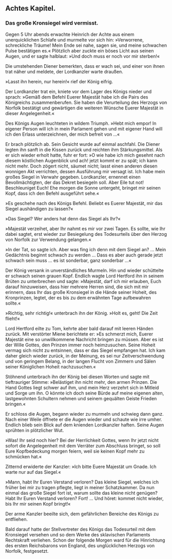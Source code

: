 
<h2>Achtes Kapitel.</h2>

<h3>Das große Kronsiegel wird vermisst.</h3>

Gegen 5 Uhr abends erwachte Heinrich der Achte aus einem unerquicklichen
Schlafe und murmelte vor sich hin: »Verworrene, schreckliche
Träume! Mein Ende sei nahe, sagen sie, und meine schwachen
Pulse bestätigen es.« Plötzlich aber zuckte ein böses Licht aus seinen
Augen, und er sagte halblaut: »Und doch muss er noch vor mir
sterben!«

Die umstehenden Diener bemerkten, dass er wach sei, und einer
von ihnen trat näher und meldete, der Lordkanzler warte draußen.

»Lasst ihn herein, nur herein!« rief der König eifrig.

Der Lordkanzler trat ein, kniete vor dem Lager des Königs nieder
und sprach: »Gemäß dem Befehl Euerer Majestät habe ich die Pairs
des Königreichs zusammenberufen. Sie haben die Verurteilung
des Herzogs von Norfolk bestätigt und gewärtigen die weiteren
Wünsche Euerer Majestät in dieser Angelegenheit.«

Des Königs Augen leuchteten in wildem Triumph. »Hebt mich
empor! In eigener Person will ich in mein Parlament gehen und
mit eigener Hand will ich den Erlass unterzeichnen, der mich befreit
von ...«

Er brach plötzlich ab. Sein Gesicht wurde auf einmal aschfahl.
Die Diener legten ihn sanft in die Kissen zurück und reichten ihm 
Stärkungsmittel. Als er sich wieder erholt hatte, fuhr er fort: »O
wie habe ich mich gesehnt nach diesem köstlichen Augenblick und ach!
jetzt kommt er zu spät; ich kann nicht mehr. Doch zögert nicht, säumet
nicht; lasst einen anderen diesen wonnigen Akt verrichten, dessen
Ausführung mir versagt ist. Ich habe mein großes Siegel in Verwahr
gegeben. Lordkanzler, ernennet einen Bevollmächtigten, der
das Dekret besiegeln soll. Aber Eile tut not! Beschleuniget Euch!
Ehe morgen die Sonne untergeht, bringet mir seinen Kopf, dass ich
den Befehl ausgeführt sehe.«

»Es geschehe nach des Königs Befehl. Beliebt es Euerer Majestät,
mir das Siegel aushändigen zu lassen?«

»Das Siegel? Wer anders hat denn das Siegel als Ihr?«

»Majestät verzeihet, aber Ihr nahmt es mir vor zwei Tagen.
Es sollte, wie Ihr dabei sagtet, erst wieder zur Besiegelung des
Todesurteils über den Herzog von Norfolk zur Verwendung gelangen.«

»In der Tat, so sagte ich. Aber was fing ich denn mit dem Siegel
an? ... Mein Gedächtnis beginnt schwach zu werden ... Dass es
aber auch gerade jetzt schwach sein muss ... es ist sonderbar, ganz
sonderbar ...«

Der König versank in unverständliches Murmeln. Hin und wieder
schüttelte er schwach seinen grauen Kopf. Endlich wagte Lord Hertford
ihn in seinem Brüten zu unterbrechen und sagte: »Majestät,
darf ich mir erlauben, Euch darauf hinzuweisen, dass hier mehrere
Herren sind, die sich mit mir erinnern, dass Ihr das große Kronsiegel
in die Hände seiner Hoheit, des Kronprinzen, legtet, der es bis zu
dem erwähnten Tage aufbewahren sollte.«

»Richtig, sehr richtig!« unterbrach ihn der König. »Holt es, geht!
Die Zeit flieht!«

Lord Hertford eilte zu Tom, kehrte aber bald darauf mit leeren
Händen zurück. Mit verstörter Miene berichtete er: »Es schmerzt
mich, Euerer Majestät eine so unwillkommene Nachricht bringen zu
müssen. Aber es ist der Wille Gottes, den Prinzen immer noch
heimzusuchen. Seine Hoheit vermag sich nicht zu entsinnen, dass er
das Siegel empfangen hat. Ich kam daher gleich wieder zurück, in
der Meinung, es sei nur Zeitverschwendung und von geringem Belang,
in der langen Flucht von Zimmern und Sälen seiner Königlichen
Hoheit nachzusuchen.«

Stöhnend unterbrach ihn der König bei diesen Worten und sagte
mit tieftrauriger Stimme: »Belästiget ihn nicht mehr, den armen 
Prinzen. Die Hand Gottes liegt schwer auf ihm, und mein Herz
verzehrt sich in Mitleid und Sorge um ihn. O könnte ich doch seine
Bürde auf meine eigenen alten, lastgewohnten Schultern nehmen
und seinem gequälten Geiste Frieden bringen.«

Er schloss die Augen, begann wieder zu murmeln und schwieg
dann ganz. Nach einer Weile öffnete er die Augen wieder und
schaute wie irre umher. Endlich blieb sein Blick auf dem knienden
Lordkanzler haften. Seine Augen sprühten in plötzlicher Wut.

»Was! Ihr seid noch hier? Bei der Herrlichkeit Gottes, wenn
Ihr jetzt nicht sofort die Angelegenheit mit dem Verräter zum Abschluss
bringet, so soll Eure Kopfbedeckung morgen feiern, weil sie
keinen Kopf mehr zu schmücken hat.«

Zitternd erwiderte der Kanzler: »Ich bitte Euere Majestät um
Gnade. Ich warte nur auf das Siegel.«

»Mann, habt Ihr Euren Verstand verloren? Das kleine Siegel,
welches ich früher bei mir zu tragen pflegte, liegt in meiner Schatzkammer.
Da nun einmal das große Siegel fort ist, warum sollte das
kleine nicht genügen? Habt Ihr Euren Verstand verloren? Fort! ...
Und höret: kommet nicht wieder, bis Ihr mir seinen Kopf bringt!«

Der arme Kanzler beeilte sich, dem gefährlichen Bereiche des
Königs zu entfliehen.

Bald darauf hatte der Stellvertreter des Königs das Todesurteil
mit dem Kronsiegel versehen und so dem Werke des sklavischen
Parlaments Rechtskraft verliehen. Schon der folgende Morgen
ward für die Hinrichtung des ersten Reichsbarons von England, des
unglücklichen Herzogs von Norfolk, festgesetzt.

